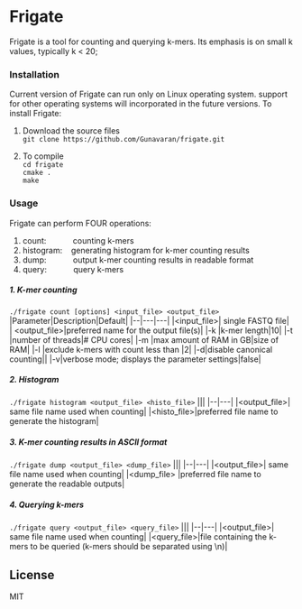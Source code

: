 # Frigate
Frigate is a tool for counting and querying k-mers. Its emphasis is on small k values, typically k < 20;
### Installation 
Current version of Frigate can run only on Linux operating system. support for other operating systems will incorporated in the future versions. To install Frigate:
1. Download the source files<br/>
`git clone https://github.com/Gunavaran/frigate.git` 

2. To compile<br/>
`cd frigate`<br/>
`cmake .`<br/>
`make`
### Usage
Frigate can perform FOUR operations:
 1. count:      &nbsp;&nbsp;&nbsp;&nbsp;&nbsp;&nbsp;&nbsp;&nbsp;&nbsp;&nbsp; counting k-mers
 2. histogram:  &nbsp;&nbsp; generating histogram for k-mer counting results
 3. dump:       &nbsp;&nbsp;&nbsp;&nbsp;&nbsp;&nbsp;&nbsp;&nbsp;&nbsp;&nbsp; output k-mer counting results in readable format
 4. query:     &nbsp;&nbsp;&nbsp;&nbsp;&nbsp;&nbsp;&nbsp;&nbsp;&nbsp;&nbsp;  query k-mers

##### 1. K-mer counting
`./frigate count [options] <input_file> <output_file>`
|Parameter|Description|Default|
|--|---|---|
|<input_file>| single FASTQ file|
| <output_file>|preferred name for the output file(s)|
|-k <size>|k-mer length|10|
|-t <value>|number of threads|# CPU cores|
|-m <size>|max amount of RAM in GB|size of RAM|
|-l <value>|exclude k-mers with count less than <value> |2|
|-d|disable canonical counting||
|-v|verbose mode; displays the parameter settings|false|

##### 2. Histogram
`./frigate histogram <output_file> <histo_file>`
|||
|--|---|
|<output_file>| same file name used when counting|
|<histo_file>|preferred file name to generate the histogram|

##### 3. K-mer counting results in ASCII format
`./frigate dump <output_file> <dump_file>`
|||
|--|---|
|<output_file>| same file name used when counting|
|<dump_file> |preferred file name to generate the readable outputs|

##### 4. Querying k-mers
`./frigate query <output_file> <query_file>`
|||
|--|---|
|<output_file>| same file name used when counting|
|<query_file>|file containing the k-mers to be queried (k-mers should be separated using \\n)|



## License

MIT
